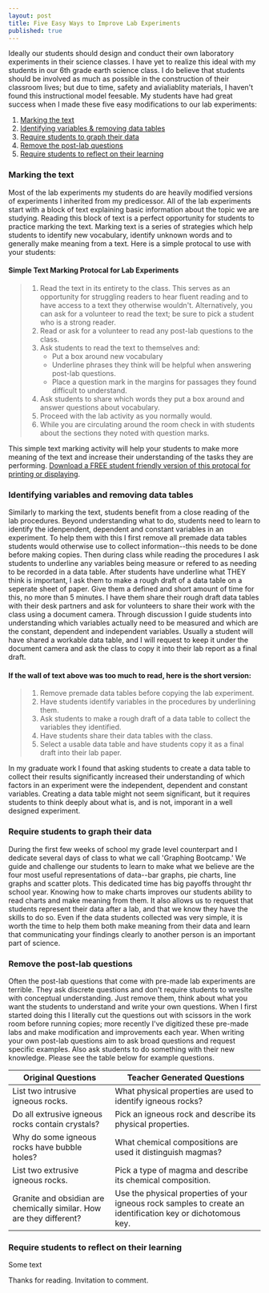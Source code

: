 ```yaml
---
layout: post
title: Five Easy Ways to Improve Lab Experiments
published: true
---
```


Ideally our students should design and conduct their own laboratory experiments in their science classes. I have yet to realize this ideal with my students in our 6th grade earth science class. I do believe that students should be involved as much as possible in the construction of their classroom lives; but due to time, safety and avialiablity materials, I haven't found this instructional model feesable. My students have had great success when I made these five easy modifications to our lab experiments:

1. [Marking the text](#mark_the_text)
2. [Identifying variables & removing data tables](#procedures)  
3. [Require students to graph their data](#graph_data)   
4. [Remove the post-lab questions](#questions)   
5. [Require students to reflect on their learning](#reflect)   

### <a id="mark_the_text"></a>Marking the text
Most of the lab experiments my students do are heavily modified versions of experiments I inherited from my predicessor. All of the lab experiments start with a block of text explaining basic information about the topic we are studying. Reading this block of text is a perfect opportunity for students to practice marking the text. Marking text is a series of strategies which help students to identify new vocabulary, identify unknown words and to generally make meaning from a text. Here is a simple protocal to use with your students:

#### Simple Text Marking Protocal for Lab Experiments
> 1. Read the text in its entirety to the class. This serves as an opportunity for struggling readers to hear fluent reading and to have access to a text they otherwise wouldn't. Alternatively, you can ask for a volunteer to read the text; be sure to pick a student who is a strong reader.
> 2. Read or ask for a volunteer to read any post-lab questions to the class.
> 3. Ask students to read the text to themselves and:
>    * Put a box around new vocabulary
>    * Underline phrases they think will be helpful when answering post-lab questions.
>    * Place a question mark in the margins for passages they found difficult to understand.
> 4. Ask students to share which words they put a box around and answer questions about vocabulary.
> 5. Proceed with the lab activity as you normally would.
> 6. While you are circulating around the room check in with students about the sections they noted with question marks.

This simple text marking activity will help your students to make more meaning of the text and increase their understanding of the tasks they are performing. [Download a FREE student friendly version of this protocal for printing or displaying](https://www.teacherspayteachers.com/Product/Text-Marking-Protocol-for-Lab-Experiments-3485031).

### <a id="procedures"></a>Identifying variables and removing data tables
Similarly to marking the text, students benefit from a close reading of the lab procedures. Beyond understanding what to do, students need to learn to identify the idenpendent, dependent and constant variables in an experiment. To help them with this I first remove all premade data tables students would otherwise use to collect information--this needs to be done before making copies. Then during class while reading the procedures I ask students to underline any variables being measure or refered to as needing to be recorded in a data table. After students have underline what THEY think is important, I ask them to make a rough draft of a data table on a seperate sheet of paper. Give them a defined and short amount of time for this, no more than 5 minutes. I have them share their rough draft data tables with their desk partners and ask for volunteers to share their work with the class using a document camera. Through discussion I guide students into understanding which variables actually need to be measured and which are the constant, dependent and independent variables. Usually a student will have shared a workable data table, and I will request to keep it under the document camera and ask the class to copy it into their lab report as a final draft.

#### If the wall of text above was too much to read, here is the short version:
> 1. Remove premade data tables before copying the lab experiment.
> 2. Have students identify variables in the procedures by underlining them.
> 3. Ask students to make a rough draft of a data table to collect the variables they identified.
> 4. Have students share their data tables with the class.
> 5. Select a usable data table and have students copy it as a final draft into their lab paper.

In my graduate work I found that asking students to create a data table to collect their results significantly increased their understanding of which factors in an experiment were the independent, dependent and constant variables. Creating a data table might not seem significant, but it requires students to think deeply about what is, and is not, imporant in a well designed experiment.

### <a id="graph_data"></a>Require students to graph their data
During the first few weeks of school my grade level counterpart and I dedicate several days of class to what we call 'Graphing Bootcamp.' We guide and challenge our students to learn to make what we believe are the four most useful representations of data--bar graphs, pie charts, line graphs and scatter plots. This dedicated time has big payoffs throught thr school year. Knowing how to make charts improves our students ability to read charts and make meaning from them. It also allows us to request that students represent their data after a lab, and that we know they have the skills to do so. Even if the data students collected was very simple, it is worth the time to help them both make meaning from their data and learn that communicating your findings clearly to another person is an important part of science.

### <a id="questions"></a>Remove the post-lab questions
Often the post-lab questions that come with pre-made lab experiments are terrible. They ask discrete questions and don't require students to wreslte with conceptual understanding. Just remove them, think about what you want the students to understand and write your own questions. When I first started doing this I literally cut the questions out with scissors in the work room before running copies; more recently I've digitized these pre-made labs and make modification and improvements each year. When writing your own post-lab questions aim to ask broad questions and request specific examples. Also ask students to do something with their new knowledge. Please see the table below for example questions.

Original Questions | Teacher Generated Questions
---|---
List two intrusive igneous rocks. | What physical properties are used to identify igneous rocks?
Do all extrusive igneous rocks contain crystals? | Pick an igneous rock and describe its physical properties.
Why do some igneous rocks have bubble holes? | What chemical compositions are used it distinguish magmas?
List two extrusive igneous rocks. | Pick a type of magma and describe its chemical composition.
Granite and obsidian are chemically similar. How are they different? | Use the physical properties of your igneous rock samples to create an identification key or dichotomous key.



### <a id="reflect"></a>Require students to reflect on their learning
Some text

Thanks for reading. Invitation to comment.
